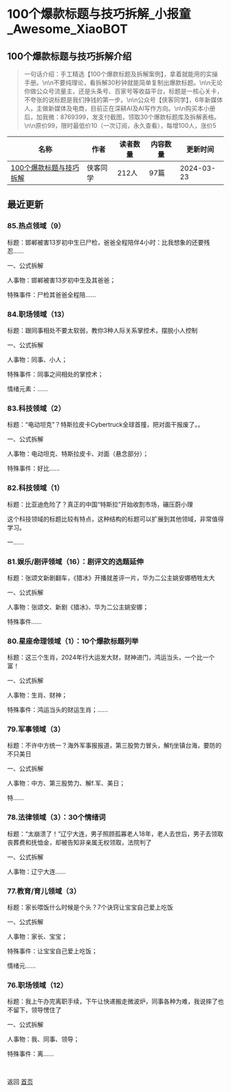 # 100个爆款标题与技巧拆解_小报童_Awesome_XiaoBOT

## 100个爆款标题与技巧拆解介绍
> 一句话介绍：手工精选【100个爆款标题及拆解案例】，拿着就能用的实操手册。\n\n不要纯理论，看拆解30秒钟就能简单复制出爆款标题。\n\n无论你做公众号流量主，还是头条号、百家号等收益平台，标题是一核心关卡，不夸张的说标题是我们挣钱的第一步。\n\n公众号【侠客同学】，6年新媒体人，主做新媒体及电商，目前正在深耕AI及AI写作方向。\n\n购买本小册后，加我微：8769399，发支付截图，领取30个爆款标题库及拆解表格。\n\n原价99，限时最低价10（一次订阅，永久查看），每增100人，涨价5  
  


|名称|作者|读者数量|内容数量|更新时间|
|---|---|---|---|---|
|[100个爆款标题与技巧拆解](https://xiaobot.net/p/xiake666?refer=9c3f1c95-a052-465a-9902-f6d75080262a)|侠客同学|212人|97篇|2024-03-23|

## 最近更新
### 85.热点领域（9）

标题：邯郸被害13岁初中生已尸检，爸爸全程陪伴4小时：比我想象的还要残忍……

一、公式拆解

人事物：邯郸被害13岁初中生及其爸爸；

特殊事件：尸检其爸爸全程陪......

### 84.职场领域（13）

标题：跟同事相处不要太软弱，教你3种人际关系掌控术，摆脱小人控制

一、公式拆解

人事物：同事、小人；

特殊事件：同事之间相处的掌控术；

情绪元素：......

### 83.科技领域（2）

标题：“电动坦克”？特斯拉皮卡Cybertruck全球首撞，把对面干报废了。。

一、公式拆解

人事物：电动坦克、特斯拉皮卡、对面（悬念部分）；

特殊事件：好比......

### 82.科技领域（1）

标题：比亚迪危险了？真正的中国“特斯拉”开始收割市场，碾压蔚小理

这个科技领域的标题比较有特点，这种结构的标题可以扩展到其他领域，非常值得学习。

一......

### 81.娱乐/剧评领域（16）：剧评文的选题延伸

标题：张颂文新剧翻车，《猎冰》开播就差评一片，华为二公主姚安娜栖牲太大

一、公式拆解

人事物：张颂文、新剧《猎冰》、华为二公主姚安娜；

特殊事件......

### 80.星座命理领域（1）：10个爆款标题列举

标题：这三个生肖，2024年行大运发大财，财神进门，鸿运当头，一个比一个富！

一、公式拆解

人事物：生肖、财神；

特殊事件：鸿运当头的财运生肖；......

### 79.军事领域（3）

标题：不许中方统一？海外军事报报道，第三股势力冒头，解fj坐镇台海，要防的不只美日

一、公式拆解

人事物：中方、第三股势力、解f.军、美日；

特......

### 78.法律领域（3）：30个情绪词

标题：“太崩溃了！”辽宁大连，男子照顾孤寡老人18年，老人去世后，男子去领取丧葬费和抚恤金，却被告知非亲属无权领取，法院判了

一、公式拆解

人事物：辽宁大连......

### 77.教育/育儿领域（3）

标题：家长喂饭什么时候是个头？7个诀窍让宝宝自己爱上吃饭

一、公式拆解

人事物：家长、宝宝；

特殊事件：让宝宝自己爱上吃饭；

情绪元......

### 76.职场领域（12）

标题：我上午办完离职手续，下午让快递搬走微波炉，同事各种为难，我说摔了也不留下，领导愣住了

一、公式拆解

人事物：我、同事、领导；

特殊事件：离......


<a href="https://github.com/Reno9527/awesome-xiaobot" style="color: white; text-decoration: none;">awesome-xiaobot</a>

返回 [首页](../README.md)
